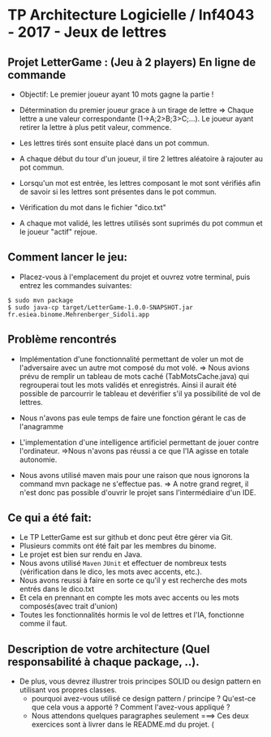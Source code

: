# TP Architecture Logicielle / Inf4043 - 2017 - Jeux de lettres

## Projet LetterGame : (Jeu à 2 players) En ligne de commande
- Objectif: Le premier joueur ayant 10 mots gagne la partie !
  
 - Détermination du premier joueur grace à un tirage de lettre 
 => Chaque lettre a une valeur correspondante (1->A;2>B;3>C;...). Le joueur ayant retirer la lettre à plus petit valeur, commence.
 - Les lettres tirés sont ensuite placé dans un pot commun.
 - A chaque début du tour d'un joueur, il tire 2 lettres aléatoire à  rajouter au pot commun.
 - Lorsqu'un mot est entrée, les lettres composant le mot sont vérifiés afin de savoir si les lettres sont présentes dans le pot commun. 
 - Vérification du mot dans le fichier "dico.txt"
 - A chaque mot validé, les lettres utilisés sont suprimés du pot commun et le joueur "actif" rejoue.
   
## Comment lancer le jeu: 
- Placez-vous à l'emplacement du projet et ouvrez votre terminal, puis entrez les commandes suivantes:
```
$ sudo mvn package
$ sudo java-cp target/LetterGame-1.0.0-SNAPSHOT.jar fr.esiea.binome.Mehrenberger_Sidoli.app
```

## Problème rencontrés 
- Implémentation d'une fonctionnalité permettant de voler un mot de l'adversaire avec un autre mot composé du mot volé.
  => Nous avions prévu de remplir un tableau de mots caché (TabMotsCache.java) qui regrouperai tout les mots validés et enregistrés. 
  Ainsi il aurait été possible de parcourrir le tableau et devérifier s'il ya possibilité de vol de lettres. 

- Nous n'avons pas eule temps de faire une fonction gérant le cas de l'anagramme

- L'implementation d'une intelligence artificiel permettant de jouer contre l'ordinateur.
  =>Nous n'avons pas réussi a ce que l'IA agisse en totale autonomie.
 
- Nous avons utilisé maven mais pour une raison que nous ignorons la command mvn package ne s'effectue pas. 
 => A notre grand regret, il n'est donc pas possible d'ouvrir le projet sans l'intermédiaire d'un IDE.
 
## Ce qui a été fait:

- Le TP LetterGame est sur github et donc peut être gérer via Git.
- Plusieurs commits ont été fait par les membres du binome. 
- Le projet est bien sur rendu en Java. 
- Nous avons utilisé  `Maven` `JUnit` et effectuer de nombreux tests (vérification dans le dico, les mots avec accents, etc.).
- Nous avons reussi à faire en sorte ce qu'il y est recherche des mots entrés dans le dico.txt 
- Et cela en prennant en compte les mots avec accents ou les mots composés(avec trait d'union)
- Toutes les fonctionnalités hormis le vol de lettres et l'IA, fonctionne comme il faut.
   
## Description de votre architecture (Quel responsabilité à chaque package, ..).
- De plus, vous devrez illustrer trois principes SOLID ou design pattern en utilisant vos propres classes. 
  - pourquoi avez-vous utilisé ce design pattern / principe ? Qu'est-ce que cela vous a apporté ? Comment l'avez-vous appliqué ?
  - Nous attendons quelques paragraphes seulement
===> Ces deux exercices sont à livrer dans le README.md du projet.
(


